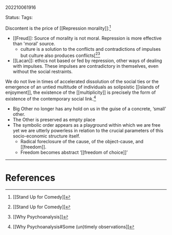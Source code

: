 202210061916

Status: 
Tags: 

Discontent is the price of [[Repression morality]]:[^1]
- [[Freud]]: Source of morality is not moral. Repression is more effective than 'moral' source.
	- culture is a solution to the conflicts and contradictions of impulses but culture also produces conflicts[[^1][^2]
- [[Lacan]]: ethics not based or fed by repression, other ways of dealing with impulses. These impulses are contradictory in themselves, even without the social restraints.

We do not live in times of accelerated dissolution of the social ties or the emergence of an untied multitude of individuals as solipsistic [[islands of enjoyment]], the existence of the [[multiplicity]] is precisely the form of existence of the contemporary social link.[^3]
* Big Other no longer has any hold on us in the guise of a concrete, ‘small’ other.
* The Other is preserved as empty place
* The symbolic order appears as a playground within which we are free yet we are utterly powerless in relation to the crucial parameters of this socio-economic structure itself.
	* Radical foreclosure of the cause, of the object-cause, and [[freedom]].
	* Freedom becomes abstract ‘[[freedom of choice]]’



---
# References

[^1]: [[Stand Up for Comedy]]
[^2]: [[Why Psychoanalysis]]
[^3]: [[Why Psychoanalysis#Some (un)timely observations]]